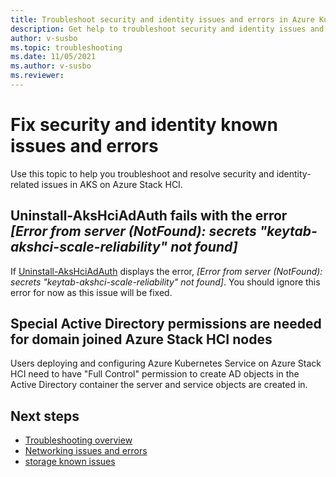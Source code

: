 ```yaml
---
title: Troubleshoot security and identity issues and errors in Azure Kubernetes Service on Azure Stack HCI 
description: Get help to troubleshoot security and identity issues and errors in Azure Kubernetes Service on Azure Stack HCI.
author: v-susbo
ms.topic: troubleshooting
ms.date: 11/05/2021
ms.author: v-susbo
ms.reviewer: 
---
```


# Fix security and identity known issues and errors

Use this topic to help you troubleshoot and resolve security and identity-related issues in AKS on Azure Stack HCI.

## Uninstall-AksHciAdAuth fails with the error _[Error from server (NotFound): secrets "keytab-akshci-scale-reliability" not found]_
If [Uninstall-AksHciAdAuth](./reference/ps/./uninstall-akshciadauth.md) displays the error, _[Error from server (NotFound): secrets "keytab-akshci-scale-reliability" not found]_. You should ignore this error for now as this issue will be fixed.

## Special Active Directory permissions are needed for domain joined Azure Stack HCI nodes 
Users deploying and configuring Azure Kubernetes Service on Azure Stack HCI need to have "Full Control" permission to create AD objects in the Active Directory container the server and service objects are created in. 

## Next steps
- [Troubleshooting overview](troubleshoot-overview.md)
- [Networking issues and errors](known-issues-networking.md)
- [storage known issues](known-issues-storage.md)